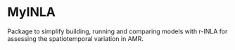 # MyINLA
Package to simplify building, running and comparing models with r-INLA for assessing the spatiotemporal variation in AMR. 
